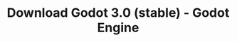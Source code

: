 ---
# Generated by /tools/generators/src/download_archive_generator !!! do not edit by hand !!!
title: 'Download Godot 3.0 (stable) - Godot Engine'
type: 'download/archive'
name: '3.0'
flavor: 'stable'
release_date: '2018-01-29T02:00:00-00:00'
release_notes: 'article/godot-3-0-released/'
primaryPlatforms:
  - 'android.apk'
  - 'linux.64'
  - 'macos.universal'
  - 'windows.64'
  - 'linux_server.headless.64'
  - 'web'
  - 'templates'
links:
  android.apk:
    name: 'android.apk'
    title: 'Android'
    caption: 'APK Universal (ARM64 + ARMv7 + x86_64 + x86)'
    tags:
      - 'APK download'
      - 'ARM64/v7'
      - 'x86 (64 & 32 bit)'
    hosts:
      github_builds:
        regular: 'https://github.com/godotengine/godot-builds/releases/download/3.0-stable/Godot_v3.0-stable_android_editor.apk'
        mono: '#'
      github:
        regular: 'https://github.com/godotengine/godot/releases/download/3.0-stable/Godot_v3.0-stable_android_editor.apk'
        mono: '#'
  linux.64:
    name: 'linux.64'
    title: 'Linux'
    caption: 'Padrão (x86_64)'
    tags:
      - '64 bit'
    hosts:
      github_builds:
        regular: 'https://github.com/godotengine/godot-builds/releases/download/3.0-stable/Godot_v3.0-stable_x11.64.zip'
        mono: 'https://github.com/godotengine/godot-builds/releases/download/3.0-stable/Godot_v3.0-stable_mono_x11_64.zip'
      github:
        regular: 'https://github.com/godotengine/godot/releases/download/3.0-stable/Godot_v3.0-stable_x11.64.zip'
        mono: 'https://github.com/godotengine/godot/releases/download/3.0-stable/Godot_v3.0-stable_mono_x11_64.zip'
  macos.universal:
    name: 'macos.universal'
    title: 'macOS'
    caption: 'Universal (x86_64 + Silício da Apple)'
    tags:
      - 'Intel/Apple Silicon'
      - '64 bit'
    hosts:
      github_builds:
        regular: 'https://github.com/godotengine/godot-builds/releases/download/3.0-stable/Godot_v3.0-stable_osx.universal.zip'
        mono: 'https://github.com/godotengine/godot-builds/releases/download/3.0-stable/Godot_v3.0-stable_mono_osx.universal.zip'
      github:
        regular: 'https://github.com/godotengine/godot/releases/download/3.0-stable/Godot_v3.0-stable_osx.universal.zip'
        mono: 'https://github.com/godotengine/godot/releases/download/3.0-stable/Godot_v3.0-stable_mono_osx.universal.zip'
  windows.64:
    name: 'windows.64'
    title: 'Windows'
    caption: 'Padrão (x86_64)'
    tags:
      - '64 bit'
    hosts:
      github_builds:
        regular: 'https://github.com/godotengine/godot-builds/releases/download/3.0-stable/Godot_v3.0-stable_win64.exe.zip'
        mono: 'https://github.com/godotengine/godot-builds/releases/download/3.0-stable/Godot_v3.0-stable_mono_win64.zip'
      github:
        regular: 'https://github.com/godotengine/godot/releases/download/3.0-stable/Godot_v3.0-stable_win64.exe.zip'
        mono: 'https://github.com/godotengine/godot/releases/download/3.0-stable/Godot_v3.0-stable_mono_win64.zip'
  linux_server.headless.64:
    name: 'linux_server.headless.64'
    title: 'Linux Server'
    caption: 'Headless (x86_64)'
    tags:
      - '64 bit'
      - 'Headless'
    hosts:
      github_builds:
        regular: 'https://github.com/godotengine/godot-builds/releases/download/3.0-stable/Godot_v3.0-stable_linux_headless.64.zip'
        mono: 'https://github.com/godotengine/godot-builds/releases/download/3.0-stable/Godot_v3.0-stable_mono_linux_headless_64.zip'
      github:
        regular: 'https://github.com/godotengine/godot/releases/download/3.0-stable/Godot_v3.0-stable_linux_headless.64.zip'
        mono: 'https://github.com/godotengine/godot/releases/download/3.0-stable/Godot_v3.0-stable_mono_linux_headless_64.zip'
  web:
    name: 'web'
    title: 'Editor Web'
    caption: ''
    tags:
      - 'Self-hosted'
      - 'Cross-platform'
    hosts:
      github_builds:
        regular: 'https://github.com/godotengine/godot-builds/releases/download/3.0-stable/Godot_v3.0-stable_web_editor.zip'
        mono: '#'
      github:
        regular: 'https://github.com/godotengine/godot/releases/download/3.0-stable/Godot_v3.0-stable_web_editor.zip'
        mono: '#'
  linux.32:
    name: 'linux.32'
    title: 'Linux'
    caption: 'Padrão (x86)'
    tags:
      - '32 bit'
    hosts:
      github_builds:
        regular: 'https://github.com/godotengine/godot-builds/releases/download/3.0-stable/Godot_v3.0-stable_x11.32.zip'
        mono: 'https://github.com/godotengine/godot-builds/releases/download/3.0-stable/Godot_v3.0-stable_mono_x11_32.zip'
      github:
        regular: 'https://github.com/godotengine/godot/releases/download/3.0-stable/Godot_v3.0-stable_x11.32.zip'
        mono: 'https://github.com/godotengine/godot/releases/download/3.0-stable/Godot_v3.0-stable_mono_x11_32.zip'
  windows.32:
    name: 'windows.32'
    title: 'Windows'
    caption: 'Padrão (x86)'
    tags:
      - '32 bit'
    hosts:
      github_builds:
        regular: 'https://github.com/godotengine/godot-builds/releases/download/3.0-stable/Godot_v3.0-stable_win32.exe.zip'
        mono: 'https://github.com/godotengine/godot-builds/releases/download/3.0-stable/Godot_v3.0-stable_mono_win32.zip'
      github:
        regular: 'https://github.com/godotengine/godot/releases/download/3.0-stable/Godot_v3.0-stable_win32.exe.zip'
        mono: 'https://github.com/godotengine/godot/releases/download/3.0-stable/Godot_v3.0-stable_mono_win32.zip'
  linux_server.64:
    name: 'linux_server.64'
    title: 'Servidor Linux'
    caption: 'Padrão (x86_64)'
    tags:
      - '64 bit'
    hosts:
      github_builds:
        regular: 'https://github.com/godotengine/godot-builds/releases/download/3.0-stable/Godot_v3.0-stable_linux_server.64.zip'
        mono: 'https://github.com/godotengine/godot-builds/releases/download/3.0-stable/Godot_v3.0-stable_mono_linux_server_64.zip'
      github:
        regular: 'https://github.com/godotengine/godot/releases/download/3.0-stable/Godot_v3.0-stable_linux_server.64.zip'
        mono: 'https://github.com/godotengine/godot/releases/download/3.0-stable/Godot_v3.0-stable_mono_linux_server_64.zip'
  aar_library:
    name: 'aar_library'
    title: 'Biblioteca de AAR'
    caption: ''
    tags:
      - 'Android plugins'
      - 'Java'
      - 'Kotlin'
    hosts:
      github_builds:
        regular: 'https://github.com/godotengine/godot-builds/releases/download/3.0-stable/godot-lib.3.0.stable.release.aar'
        mono: 'https://github.com/godotengine/godot-builds/releases/download/3.0-stable/godot-lib.3.0.stable.mono.release.aar'
      github:
        regular: 'https://github.com/godotengine/godot/releases/download/3.0-stable/godot-lib.3.0.stable.release.aar'
        mono: 'https://github.com/godotengine/godot/releases/download/3.0-stable/godot-lib.3.0.stable.mono.release.aar'
  templates:
    name: 'templates'
    title: 'Modelos de exportação'
    caption: ''
    tags:
      - 'Utilizado para exportar os seus jogos para todas as plataformas suportadas'
    hosts:
      github_builds:
        regular: 'https://github.com/godotengine/godot-builds/releases/download/3.0-stable/Godot_v3.0-stable_export_templates.tpz'
        mono: 'https://github.com/godotengine/godot-builds/releases/download/3.0-stable/Godot_v3.0-stable_mono_export_templates.tpz'
      github:
        regular: 'https://github.com/godotengine/godot/releases/download/3.0-stable/Godot_v3.0-stable_export_templates.tpz'
        mono: 'https://github.com/godotengine/godot/releases/download/3.0-stable/Godot_v3.0-stable_mono_export_templates.tpz'
---